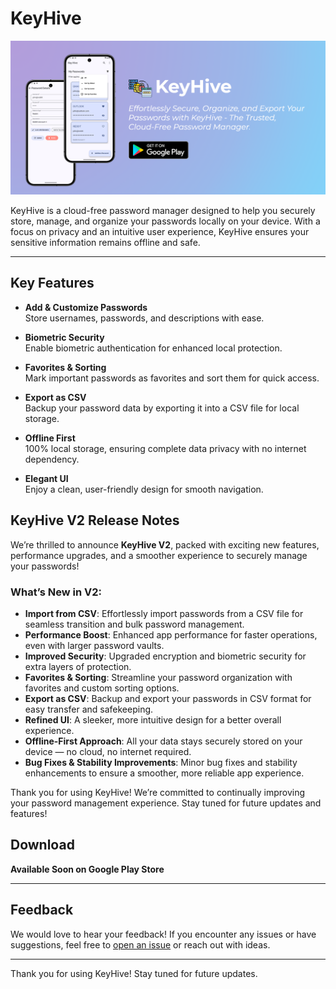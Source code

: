 # KeyHive

![KeyHive Feature Graphic](screenshots/Key-Hive-Feature-Graphic.png)

KeyHive is a cloud-free password manager designed to help you securely store, manage, and organize your passwords locally on your device. With a focus on privacy and an intuitive user experience, KeyHive ensures your sensitive information remains offline and safe.

---

## Key Features

- **Add & Customize Passwords**  
  Store usernames, passwords, and descriptions with ease.

- **Biometric Security**  
  Enable biometric authentication for enhanced local protection.

- **Favorites & Sorting**  
  Mark important passwords as favorites and sort them for quick access.

- **Export as CSV**  
  Backup your password data by exporting it into a CSV file for local storage.

- **Offline First**  
  100% local storage, ensuring complete data privacy with no internet dependency.

- **Elegant UI**  
  Enjoy a clean, user-friendly design for smooth navigation.


## KeyHive V2 Release Notes

We’re thrilled to announce **KeyHive V2**, packed with exciting new features, performance upgrades, and a smoother experience to securely manage your passwords!

### What’s New in V2:
- **Import from CSV**: Effortlessly import passwords from a CSV file for seamless transition and bulk password management.
- **Performance Boost**: Enhanced app performance for faster operations, even with larger password vaults.
- **Improved Security**: Upgraded encryption and biometric security for extra layers of protection.
- **Favorites & Sorting**: Streamline your password organization with favorites and custom sorting options.
- **Export as CSV**: Backup and export your passwords in CSV format for easy transfer and safekeeping.
- **Refined UI**: A sleeker, more intuitive design for a better overall experience.
- **Offline-First Approach**: All your data stays securely stored on your device — no cloud, no internet required.
- **Bug Fixes & Stability Improvements**: Minor bug fixes and stability enhancements to ensure a smoother, more reliable app experience.

Thank you for using KeyHive! We’re committed to continually improving your password management experience. Stay tuned for future updates and features!


## Download

**Available Soon on Google Play Store**

---

## Feedback

We would love to hear your feedback! If you encounter any issues or have suggestions, feel free to [open an issue](https://github.com/ShyamSundhar1411/Key-Hive-Kotlin/issues) or reach out with ideas.

---

Thank you for using KeyHive! Stay tuned for future updates.

